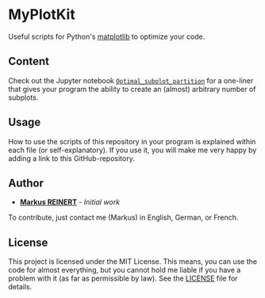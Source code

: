 # MyPlotKit
Useful scripts for Python's [matplotlib](https://github.com/matplotlib/matplotlib) to optimize your code.


## Content

Check out the Jupyter notebook [`Optimal_subplot_partition`](Optimal_subplot_partition.ipynb) for a one-liner that gives your program the ability to create an (almost) arbitrary number of subplots.


## Usage

How to use the scripts of this repository in your program is explained within each file (or self-explanatory).
If you use it, you will make me very happy by adding a link to this GitHub-repository.


## Author

* [**Markus REINERT**](https://github.com/markusReinert) - *Initial work*

To contribute, just contact me (Markus) in English, German, or French.


## License

This project is licensed under the MIT License.
This means, you can use the code for almost everything, but you cannot hold me liable if you have a problem with it (as far as permissible by law).
See the [LICENSE](LICENSE) file for details.
